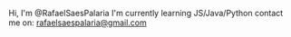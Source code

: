 Hi, I'm @RafaelSaesPalaria
I'm currently learning JS/Java/Python
contact me on: rafaelsaespalaria@gmail.com
